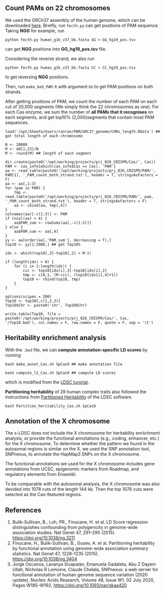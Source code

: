 

## Count PAMs on 22 chromosomes

We used the GRCh37 assembly of the human genome, which can be downloaded [here](https://gatk.broadinstitute.org/hc/en-us/articles/360035890711-GRCh37-hg19-b37-humanG1Kv37-Human-Reference-Discrepancies#humanG1Kv37). 
Briefly, run `fecth.py` can get positions of PAM sequence. 
Taking **NGG** for example, run
``` 
python fecth.py human_g1k_v37_bk.fasta GG > GG_hg19_pos.tsv
```
can get **NGG** positions into **GG_hg19_pos.tsv** file.

Considering the reverse strand, we also run 
```
python fecth.py human_g1k_v37_bk.fasta CC > CC_hg19_pos.tsv
``` 
to get reversing **NGG** positions.

Then, run `make_bed_PAM.R` with argument `GG` to get PAM positions on both strands.



After getting positions of PAM, we count the number of each PAM on each cut of 20,000 segments (We simply think the 22 chromosomes as one). For each Cas enzyme, we sum the number of **all PAMs that it recognises** on each segments, and get top10% (2,000)segments that contain most PAM sequences.
```
load('/opt/ShaoYa/Users/ranran/PAM/GRC37_genome/CHRs_length.RData') ## get total length of each chromosome

N <- 20000
M <- dd[1,23]/N
M <- round(M) ## length of each segment

dir.create(paste0('/opt/working/projects/prj_026_CRISPR/Cas/', Cas))
PAM <- cas_info[which(cas_info$Cas == Cas), 'PAM']
aa <- read.table(paste0('/opt/working/projects/prj_026_CRISPR/PAM/', PAM[1], '_PAM_count_both_strand.txt'), header = T, stringsAsFactors = F)
aa <- aa[,1:3]
for (pam in PAM) {
	tmp <- read.table(paste0('/opt/working/projects/prj_026_CRISPR/PAM/', pam, '_PAM_count_both_strand.txt'), header = T, stringsAsFactors = F)
	aa <- cbind(aa, tmp[,4])
}
colnames(aa)[-c(1:3)] <- PAM
if (ncol(aa) > 4) {
	aa$PAM_sum <- rowSums(aa[,-c(1:3)])
} else {
	aa$PAM_sum <- aa[,4]
}
yy <- aa[order(aa[,'PAM_sum'], decreasing = T),]
top10 <- yy[1:2000,] ## get Top10%

idx <- which(top10[,3]-top10[,2] < M-1)

if (length(idx) > 0) {
	for (i in 1:length(idx)) {
		ccc <- top10[idx[i],3]-top10[idx[i],2]
		tmp <- c(0,1, (M-ccc), (top10[idx[i],4]+1))
		top10 <- rbind(top10, tmp)
	}
}

options(scipen = 200)
Top10 <- top10[,c(1,2,3)]
Top10$Chr <- paste0('chr', Top10$Chr)

write.table(Top10, file = paste0('/opt/working/projects/prj_026_CRISPR/Cas/', Cas, '/Top10.bed'), col.names = F, row.names = F, quote = F, sep = '\t')
```

## Heritability enrichment analysis

With the `.bed` file, we can **compute annotation-specific LD scores** by running
```
bash make_annot_Cas.sh SpCas9 ## make annotation file

bash compute_l2_Cas.sh SpCas9 ## compute LD scores
```
which is modified from the [LDSC turorial](https://github.com/bulik/ldsc/wiki/LD-Score-Estimation-Tutorial#partitioned-ld-scores).


**Partitioning heritability** of 28 human complex traits also followed the instructions from [Partitioned Heritability](https://github.com/bulik/ldsc/wiki/Partitioned-Heritability) of the LDSC software.
```
bash Partition_heritability_Cas.sh SpCas9
```

## Annotation of the X chromosome
The s-LDSC does not include the X chromosome for heritability enriichment analysis, or provide the functional annotations (e.g., coding, enhancer, etc.) for the X chromosome. To determine whether the pattern we found in the autosomal regions is similar on the X, we used the SNP annotation tool, SNPnexus, to annotate the HapMap3 SNPs on the X chromosome. 

The functional annotations we used for the X chromosome includes gene annotations from UCSC, epigenomic markers from Roadmap, and regulatory elements from Ensembl. 

To be comparable with the autosomal analysis, the X chromosome was also devided into 1078 cuts of the length 144 kb. Then the top 1078 cuts were selected as the Cas-featured regions.



## References
1. Bulik-Sullivan, B., Loh, PR., Finucane, H. et al. LD Score regression distinguishes confounding from polygenicity in genome-wide association studies. Nat Genet 47, 291–295 (2015). https://doi.org/10.1038/ng.3211
2. Finucane, H., Bulik-Sullivan, B., Gusev, A. et al. Partitioning heritability by functional annotation using genome-wide association summary statistics. Nat Genet 47, 1228–1235 (2015). https://doi.org/10.1038/ng.3404
3. Jorge Oscanoa, Lavanya Sivapalan, Emanuela Gadaleta, Abu Z Dayem Ullah, Nicholas R Lemoine, Claude Chelala, SNPnexus: a web server for functional annotation of human genome sequence variation (2020 update), Nucleic Acids Research, Volume 48, Issue W1, 02 July 2020, Pages W185–W192, https://doi.org/10.1093/nar/gkaa420







